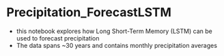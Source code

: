 # Precipitation_ForecastLSTM

- this notebook explores how Long Short-Term Memory (LSTM) can be used to forecast precipitation
- The data spans ~30 years and contains monthly precipitation averages 
